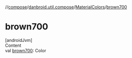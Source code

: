 //[compose](../../../index.md)/[danbroid.util.compose](../index.md)/[MaterialColors](index.md)/[brown700](brown700.md)



# brown700  
[androidJvm]  
Content  
val [brown700](brown700.md): Color  



